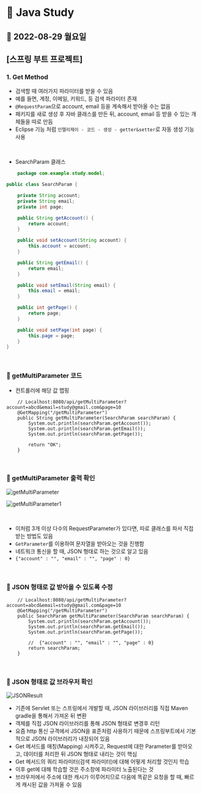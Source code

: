 # 📌 Java Study

## 🔸 2022-08-29 월요일

## [스프링 부트 프로젝트]

### 1. Get Method

- 검색할 때 여러가지 파라미터를 받을 수 있음
- 예를 들면, 계정, 이메일, 키워드, 등 검색 파라미터 존재
- `@RequestParam`으로 account, email 등을 계속해서 받아올 수는 없음
- 패키지를 새로 생성 후 자바 클래스를 만든 뒤, account, email 등 받을 수 있는 개체들을 따로 만듬
- Eclipse 기능 처럼 `인텔리제이 - 코드 - 생성 - getter&setter`로 자동 생성 기능 사용

<br>

- SearchParam 클래스

```java
    package com.example.study.model;

public class SearchParam {

    private String account;
    private String email;
    private int page;

    public String getAccount() {
        return account;
    }

    public void setAccount(String account) {
        this.account = account;
    }

    public String getEmail() {
        return email;
    }

    public void setEmail(String email) {
        this.email = email;
    }

    public int getPage() {
        return page;
    }

    public void setPage(int page) {
        this.page = page;
    }
}
```

<br>

### 🔖 getMultiParameter 코드

- 컨트롤러에 해당 값 맵핑

```
    // Localhost:8080/api/getMultiParameter?account=abcd&email=study@gmail.com&page=10
    @GetMapping("/getMultiParameter")
    public String getMultiParameter(SearchParam searchParam) {
        System.out.println(searchParam.getAccount());
        System.out.println(searchParam.getEmail());
        System.out.println(searchParam.getPage());

        return "OK";
    }
```

<br>

### 🔖 getMultiParameter 출력 확인

![getMultiParameter](https://user-images.githubusercontent.com/79084294/187440485-76d3deb6-2759-4797-9f4e-a67fbcd2615d.png)

![getMultiParameter1](https://user-images.githubusercontent.com/79084294/187440967-36be36aa-7c81-492b-8f33-330704e1c50e.png)

<br>

- 이처럼 3개 이상 다수의 RequestParameter가 있다면, 따로 클래스를 파서 직접 받는 방법도 있음
- `GetParameter`를 이용하여 문자열을 받아오는 것을 진행함
- 네트워크 통신을 할 때, JSON 형태로 하는 것으로 알고 있음
- `{"account" : "", "email" : "", "page" : 0}`

<br>

### 🔖 JSON 형태로 값 받아올 수 있도록 수정

```
    // Localhost:8080/api/getMultiParameter?account=abcd&email=study@gmail.com&page=10
    @GetMapping("/getMultiParameter")
    public SearchParam getMultiParameter(SearchParam searchParam) {
        System.out.println(searchParam.getAccount());
        System.out.println(searchParam.getEmail());
        System.out.println(searchParam.getPage());

        //  {"account" : "", "email" : "", "page" : 0}
        return searchParam;
    }
```

<br>

### 🔖 JSON 형태로 값 브라우저 확인

![JSONResult](https://user-images.githubusercontent.com/79084294/187443022-d9b039d1-c9f5-4401-8a05-51c30109e550.png)

- 기존에 Servlet 또는 스프링에서 개발할 때, JSON 라이브러리를 직접 Maven gradle을 통해서 가져온 뒤 변환
- 객체를 직접 JSON 라이브러리를 통해 JSON 형태로 변경후 리턴
- 요즘 http 통신 규격에서 JSON을 표준처럼 사용하기 때문에 스프링부트에서 기본적으로 JSON 라이브러리가 내장되어 있음
- Get 메서드를 매칭(Mapping) 시켜주고, Request에 대한 Parameter를 받아오고, 데이터를 처리한 뒤 JSON 형태로 내리는 것이 핵심
- Get 메서드의 쿼리 파라미터(검색 파라미터)에 대해 어떻게 처리할 것인지 학습
- 이후 get에 대해 학습할 것은 주소창에 파라미터 노출된다는 것
- 브라우저에서 주소에 대한 캐시가 이루어지므로 다음에 똑같은 요청을 할 때, 빠르게 캐시된 값을 가져올 수 있음
